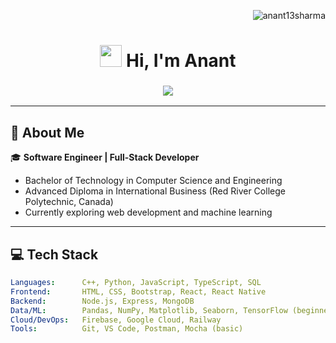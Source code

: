 <p align="right">
  <img src="https://komarev.com/ghpvc/?username=anant13sharma&label=Profile%20views&color=blue&style=flat" alt="anant13sharma" />
</p>

<h1 align="center">
  <img src="https://media.giphy.com/media/hvRJCLFzcasrR4ia7z/giphy.gif" width="35px"> Hi, I'm Anant
</h1>

<h3 align="center">
  <img src="https://readme-typing-svg.demolab.com?font=Fira+Code&weight=500&size=20&duration=4000&pause=2000&color=00F7FF&center=true&vCenter=true&multiline=true&width=700&height=60&lines=Learning+and+building+things+with+code." />
</h3>

---

## 🧠 About Me

🎓 **Software Engineer | Full-Stack Developer**

- Bachelor of Technology in Computer Science and Engineering  
- Advanced Diploma in International Business (Red River College Polytechnic, Canada)  
- Currently exploring web development and machine learning

---

## 💻 Tech Stack

```yaml
Languages:      C++, Python, JavaScript, TypeScript, SQL
Frontend:       HTML, CSS, Bootstrap, React, React Native
Backend:        Node.js, Express, MongoDB
Data/ML:        Pandas, NumPy, Matplotlib, Seaborn, TensorFlow (beginner)
Cloud/DevOps:   Firebase, Google Cloud, Railway
Tools:          Git, VS Code, Postman, Mocha (basic)
